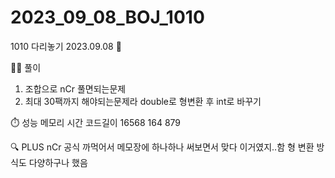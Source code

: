 # 2023_09_08_BOJ_1010

1010 다리놓기 2023.09.08 📆

👩‍🏫 풀이

1. 조합으로 nCr 풀면되는문제
2. 최대 30팩까지 해야되는문제라 double로 형변환 후 int로 바꾸기

⏱️ 성능
메모리 시간 코드길이
16568 164 879

🔍 PLUS
nCr 공식 까먹어서 메모장에 하나하나 써보면서 맞다 이거였지..함
형 변환 방식도 다양하구나 했음
